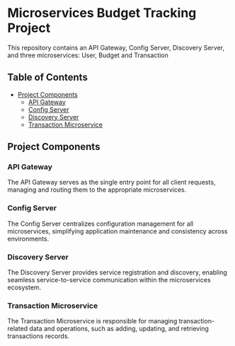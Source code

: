 # Microservices Budget Tracking Project

This repository contains an API Gateway, Config Server, Discovery Server, and three microservices: User, Budget and Transaction

## Table of Contents

- [Project Components](#project-components)
    - [API Gateway](#api-gateway)
    - [Config Server](#config-server)
    - [Discovery Server](#discovery-server)
    - [Transaction Microservice](#transaction-microservice)


## Project Components

### API Gateway

The API Gateway serves as the single entry point for all client requests, managing and routing them to the appropriate microservices.

### Config Server

The Config Server centralizes configuration management for all microservices, simplifying application maintenance and consistency across environments.

### Discovery Server

The Discovery Server provides service registration and discovery, enabling seamless service-to-service communication within the microservices ecosystem.

### Transaction Microservice

The Transaction Microservice is responsible for managing transaction-related data and operations, such as adding, updating, and retrieving transactions records.
